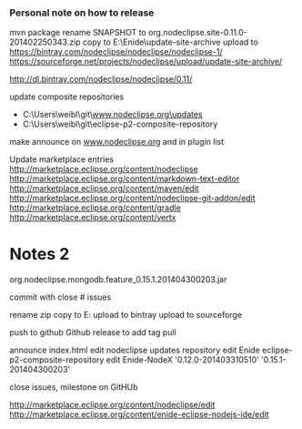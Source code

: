 
### Personal note on how to release

mvn package
rename SNAPSHOT to org.nodeclipse.site-0.11.0-201402250343.zip
copy to E:\Enide\update-site-archive
upload to
https://bintray.com/nodeclipse/nodeclipse/nodeclipse-1/
https://sourceforge.net/projects/nodeclipse/upload/update-site-archive/

http://dl.bintray.com/nodeclipse/nodeclipse/0.11/

update composite repositories
- C:\Users\weibl\git\www.nodeclipse.org\updates
- C:\Users\weibl\git\eclipse-p2-composite-repository

make announce on www.nodeclipse.org and in plugin list

Update marketplace entries
http://marketplace.eclipse.org/content/nodeclipse
http://marketplace.eclipse.org/content/markdown-text-editor
http://marketplace.eclipse.org/content/maven/edit
http://marketplace.eclipse.org/content/nodeclipse-git-addon/edit
http://marketplace.eclipse.org/content/gradle
http://marketplace.eclipse.org/content/vertx


# Notes 2

org.nodeclipse.mongodb.feature_0.15.1.201404300203.jar

commit with close # issues

rename zip
copy to E:
upload to bintray
upload to sourceforge

push to github
Github release to add tag
pull

announce index.html 
edit nodeclipse updates repository
edit Enide eclipse-p2-composite-repository
edit Enide-NodeX
'0.12.0-201403310510'
'0.15.1-201404300203'

close issues, milestone on GitHUb

http://marketplace.eclipse.org/content/nodeclipse/edit
http://marketplace.eclipse.org/content/enide-eclipse-nodejs-ide/edit
